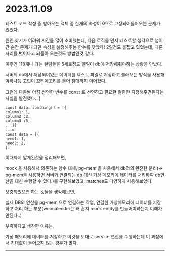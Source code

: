 # 2023.11.09

테스트 코드 작성 중 받아오는 객체 중 한개의 속성이 0으로 고정되어들어오는 문제가 있었다.

원인 찾기가 어려워 시간을 많이 소비했는데, 다음 로직을 먼저 테스트할 생각으로 넘어간 순간 문제가 되던 속성을 설정해주는 함수를 찾았다! 2일정도 붙잡고 있었는데, 때론 자리를 벗어나고 되돌아 오는것도 방법인것 같다.

이후엔 118개나 되는 컬럼들을 5세트정도 일일이 db에 저장해줘야하는 상황을 만났다.

서버의 db에서 저장되어있는 데이터를 텍스트 파일로 저장하고 불러오는 방식을 사용해야하나등 고민이 꼬리에꼬리를 물어 침대까지 이어졌다.

그런데 다음날 아침 선언한 변수를 const 로 선언하고 필요한 컬럼만 지정해주면된다는 사실을 발견했다. :]

```tsx
const data: somthing[] = [{
column1: 1,
column2 :2,
column3 :3,
...}]
--->
const data = [{
need1: 1,
need2: 2,
}]
```

이때까지 알게된것을 정리해보면,

mock 을 사용해서 의존하는 함수 대체, pg-mem 을 사용해서 db와의 완전한 분리(→ pg-mem을 사용하면 서버와 연결되는 db 대신 가상 메모리에 데이터를 처리하여 db연산을 대신 수행할 수 있다.)를 구현해보았고, matches도 다양하게 사용해보았다.

보충되었으면 하는 것들을 생각해보면,

실제 DB의 연산을 pg-mem 으로 연결하는 작업, 연결한 가상메모리에 데이터를 저장하고 처리 하는 부분(webcalender는 왜 혼자 mock entity를 만들어야하는지 이해가 안된다..)

부족하다고 생각한 이유는,

가상 메모리에 데이터를 저장하고 이것을 토대로 service 연산을 수행하는데 이 과정에서 기대값이 들어오지 않는 경우가 많다.

---
